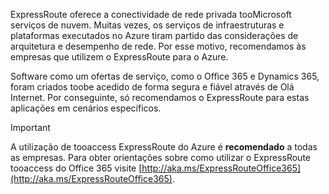 ExpressRoute oferece a conectividade de rede privada tooMicrosoft serviços de nuvem. Muitas vezes, os serviços de infraestruturas e plataformas executados no Azure tiram partido das considerações de arquitetura e desempenho de rede. Por esse motivo, recomendamos às empresas que utilizem o ExpressRoute para o Azure.

Software como um ofertas de serviço, como o Office 365 e Dynamics 365, foram criados toobe acedido de forma segura e fiável através de Olá Internet.  Por conseguinte, só recomendamos o ExpressRoute para estas aplicações em cenários específicos.

> [!IMPORTANT]
> A utilização de tooaccess ExpressRoute do Azure é **recomendado** a todas as empresas. Para obter orientações sobre como utilizar o ExpressRoute tooaccess do Office 365 visite [http://aka.ms/ExpressRouteOffice365](http://aka.ms/ExpressRouteOffice365).
> 
> 

